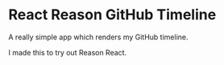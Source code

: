 # React Reason GitHub Timeline

A really simple app which renders my GitHub timeline.

I made this to try out Reason React.
